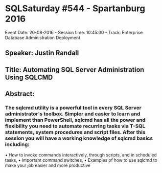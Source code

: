 # SQLSaturday #544 - Spartanburg 2016
Event Date: 20-08-2016 - Session time: 10:45:00 - Track: Enterprise Database Administration  Deployment
## Speaker: Justin Randall
## Title: Automating SQL Server Administration Using SQLCMD
## Abstract:
### The sqlcmd utility is a powerful tool in every SQL Server administrator's toolbox. Simpler and easier to learn and implement than PowerShell, sqlcmd has all the power and flexibility you need to automate recurring tasks via T-SQL statements, system procedures and script files. After this session you will have a working knowledge of sqlcmd basics including: 
•	How to invoke commands interactively, through scripts, and in scheduled tasks, 
•	Important command switches, 
•	Examples of how to use sqlcmd to make your job easier and more productive
